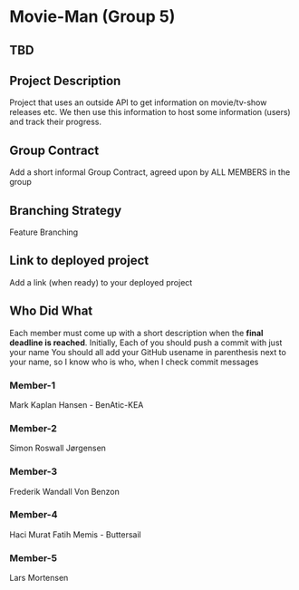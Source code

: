 # Movie-Man (Group 5)

## TBD

## Project Description
Project that uses an outside API to get information on movie/tv-show releases etc.
We then use this information to host some information (users) and track their progress.

## Group Contract
Add a short informal Group Contract, agreed upon by ALL MEMBERS in the group

## Branching Strategy 
Feature Branching

## Link to deployed project
Add a link (when ready) to your deployed project

## Who Did What
Each member must come up with a short description when the **final deadline is reached**.
Initially, Each of you should push a commit with just your name
You should all add your GitHub usename in parenthesis next to your name, so I know who is who, when I check commit messages

### Member-1
Mark Kaplan Hansen - BenAtic-KEA

### Member-2
Simon Roswall Jørgensen

### Member-3
Frederik Wandall Von Benzon

### Member-4
Haci Murat Fatih Memis - Buttersail

### Member-5
Lars Mortensen
